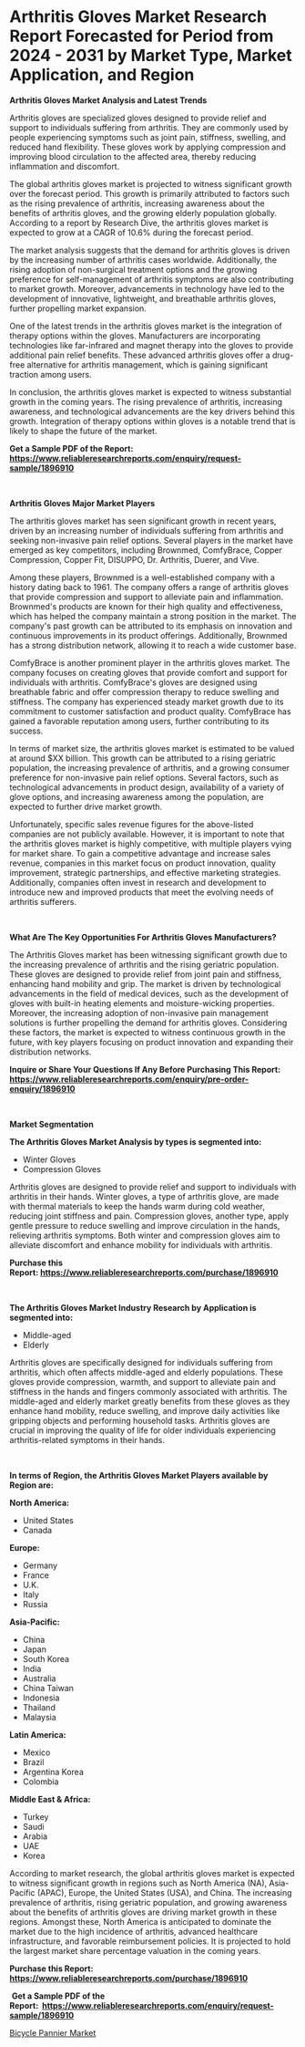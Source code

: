 <p><h1>Arthritis Gloves Market Research Report Forecasted for Period from 2024 -  2031 by Market Type, Market Application, and Region</h1></p><p><strong>Arthritis Gloves Market Analysis and Latest Trends</strong></p>
<p><p>Arthritis gloves are specialized gloves designed to provide relief and support to individuals suffering from arthritis. They are commonly used by people experiencing symptoms such as joint pain, stiffness, swelling, and reduced hand flexibility. These gloves work by applying compression and improving blood circulation to the affected area, thereby reducing inflammation and discomfort.</p><p>The global arthritis gloves market is projected to witness significant growth over the forecast period. This growth is primarily attributed to factors such as the rising prevalence of arthritis, increasing awareness about the benefits of arthritis gloves, and the growing elderly population globally. According to a report by Research Dive, the arthritis gloves market is expected to grow at a CAGR of 10.6% during the forecast period.</p><p>The market analysis suggests that the demand for arthritis gloves is driven by the increasing number of arthritis cases worldwide. Additionally, the rising adoption of non-surgical treatment options and the growing preference for self-management of arthritis symptoms are also contributing to market growth. Moreover, advancements in technology have led to the development of innovative, lightweight, and breathable arthritis gloves, further propelling market expansion.</p><p>One of the latest trends in the arthritis gloves market is the integration of therapy options within the gloves. Manufacturers are incorporating technologies like far-infrared and magnet therapy into the gloves to provide additional pain relief benefits. These advanced arthritis gloves offer a drug-free alternative for arthritis management, which is gaining significant traction among users.</p><p>In conclusion, the arthritis gloves market is expected to witness substantial growth in the coming years. The rising prevalence of arthritis, increasing awareness, and technological advancements are the key drivers behind this growth. Integration of therapy options within gloves is a notable trend that is likely to shape the future of the market.</p></p>
<p><strong>Get a Sample PDF of the Report:&nbsp; <a href="https://www.reliableresearchreports.com/enquiry/request-sample/1896910">https://www.reliableresearchreports.com/enquiry/request-sample/1896910</a></strong></p>
<p>&nbsp;</p>
<p><strong>Arthritis Gloves Major Market Players</strong></p>
<p><p>The arthritis gloves market has seen significant growth in recent years, driven by an increasing number of individuals suffering from arthritis and seeking non-invasive pain relief options. Several players in the market have emerged as key competitors, including Brownmed, ComfyBrace, Copper Compression, Copper Fit, DISUPPO, Dr. Arthritis, Duerer, and Vive.</p><p>Among these players, Brownmed is a well-established company with a history dating back to 1961. The company offers a range of arthritis gloves that provide compression and support to alleviate pain and inflammation. Brownmed's products are known for their high quality and effectiveness, which has helped the company maintain a strong position in the market. The company's past growth can be attributed to its emphasis on innovation and continuous improvements in its product offerings. Additionally, Brownmed has a strong distribution network, allowing it to reach a wide customer base.</p><p>ComfyBrace is another prominent player in the arthritis gloves market. The company focuses on creating gloves that provide comfort and support for individuals with arthritis. ComfyBrace's gloves are designed using breathable fabric and offer compression therapy to reduce swelling and stiffness. The company has experienced steady market growth due to its commitment to customer satisfaction and product quality. ComfyBrace has gained a favorable reputation among users, further contributing to its success.</p><p>In terms of market size, the arthritis gloves market is estimated to be valued at around $XX billion. This growth can be attributed to a rising geriatric population, the increasing prevalence of arthritis, and a growing consumer preference for non-invasive pain relief options. Several factors, such as technological advancements in product design, availability of a variety of glove options, and increasing awareness among the population, are expected to further drive market growth.</p><p>Unfortunately, specific sales revenue figures for the above-listed companies are not publicly available. However, it is important to note that the arthritis gloves market is highly competitive, with multiple players vying for market share. To gain a competitive advantage and increase sales revenue, companies in this market focus on product innovation, quality improvement, strategic partnerships, and effective marketing strategies. Additionally, companies often invest in research and development to introduce new and improved products that meet the evolving needs of arthritis sufferers.</p></p>
<p>&nbsp;</p>
<p><strong>What Are The Key Opportunities For Arthritis Gloves Manufacturers?</strong></p>
<p><p>The Arthritis Gloves market has been witnessing significant growth due to the increasing prevalence of arthritis and the rising geriatric population. These gloves are designed to provide relief from joint pain and stiffness, enhancing hand mobility and grip. The market is driven by technological advancements in the field of medical devices, such as the development of gloves with built-in heating elements and moisture-wicking properties. Moreover, the increasing adoption of non-invasive pain management solutions is further propelling the demand for arthritis gloves. Considering these factors, the market is expected to witness continuous growth in the future, with key players focusing on product innovation and expanding their distribution networks.</p></p>
<p><strong>Inquire or Share Your Questions If Any Before Purchasing This Report: <a href="https://www.reliableresearchreports.com/enquiry/pre-order-enquiry/1896910">https://www.reliableresearchreports.com/enquiry/pre-order-enquiry/1896910</a></strong></p>
<p>&nbsp;</p>
<p><strong>Market Segmentation</strong></p>
<p><strong>The Arthritis Gloves Market Analysis by types is segmented into:</strong></p>
<p><ul><li>Winter Gloves</li><li>Compression Gloves</li></ul></p>
<p><p>Arthritis gloves are designed to provide relief and support to individuals with arthritis in their hands. Winter gloves, a type of arthritis glove, are made with thermal materials to keep the hands warm during cold weather, reducing joint stiffness and pain. Compression gloves, another type, apply gentle pressure to reduce swelling and improve circulation in the hands, relieving arthritis symptoms. Both winter and compression gloves aim to alleviate discomfort and enhance mobility for individuals with arthritis.</p></p>
<p><strong>Purchase this Report:&nbsp;<a href="https://www.reliableresearchreports.com/purchase/1896910">https://www.reliableresearchreports.com/purchase/1896910</a></strong></p>
<p>&nbsp;</p>
<p><strong>The Arthritis Gloves Market Industry Research by Application is segmented into:</strong></p>
<p><ul><li>Middle-aged</li><li>Elderly</li></ul></p>
<p><p>Arthritis gloves are specifically designed for individuals suffering from arthritis, which often affects middle-aged and elderly populations. These gloves provide compression, warmth, and support to alleviate pain and stiffness in the hands and fingers commonly associated with arthritis. The middle-aged and elderly market greatly benefits from these gloves as they enhance hand mobility, reduce swelling, and improve daily activities like gripping objects and performing household tasks. Arthritis gloves are crucial in improving the quality of life for older individuals experiencing arthritis-related symptoms in their hands.</p></p>
<p>&nbsp;</p>
<p><strong>In terms of Region, the Arthritis Gloves Market Players available by Region are:</strong></p>
<p>
    <p> <strong> North America: </strong>
        <ul>
            <li>United States</li>
            <li>Canada</li>
        </ul>
        </p> 
    <p> <strong> Europe: </strong>
        <ul>
            <li>Germany</li>
            <li>France</li>
            <li>U.K.</li>
            <li>Italy</li>
            <li>Russia</li>
        </ul>
        </p> 
    <p> <strong> Asia-Pacific: </strong>
        <ul>
            <li>China</li>
            <li>Japan</li>
            <li>South Korea</li>
            <li>India</li>
            <li>Australia</li>
            <li>China Taiwan</li>
            <li>Indonesia</li>
            <li>Thailand</li>
            <li>Malaysia</li>
        </ul>
        </p> 
    <p> <strong> Latin America: </strong>
        <ul>
            <li>Mexico</li>
            <li>Brazil</li>
            <li>Argentina Korea</li>
            <li>Colombia</li>
        </ul>
        </p> 
    <p> <strong> Middle East & Africa: </strong>
        <ul>
            <li>Turkey</li>
            <li>Saudi</li>
            <li>Arabia</li>
            <li>UAE</li>
            <li>Korea</li>
        </ul>
    </p>
    </p>
<p><p>According to market research, the global arthritis gloves market is expected to witness significant growth in regions such as North America (NA), Asia-Pacific (APAC), Europe, the United States (USA), and China. The increasing prevalence of arthritis, rising geriatric population, and growing awareness about the benefits of arthritis gloves are driving market growth in these regions. Amongst these, North America is anticipated to dominate the market due to the high incidence of arthritis, advanced healthcare infrastructure, and favorable reimbursement policies. It is projected to hold the largest market share percentage valuation in the coming years.</p></p>
<p><strong>Purchase this Report: <a href="https://www.reliableresearchreports.com/purchase/1896910">https://www.reliableresearchreports.com/purchase/1896910</a></strong></p>
<p>&nbsp;<strong>Get a Sample PDF of the Report:&nbsp;&nbsp;<a href="https://www.reliableresearchreports.com/enquiry/request-sample/1896910">https://www.reliableresearchreports.com/enquiry/request-sample/1896910</a></strong></p>
<p><strong></strong></p>
<p><p><a href="https://github.com/jhcraigie/Market-Research-Report-List-1/blob/main/bicycle-pannier-market.md">Bicycle Pannier Market</a></p></p>